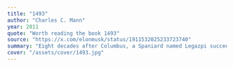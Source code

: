 ```yaml
---
title: "1493"
author: "Charles C. Mann"
year: 2011
quote: "Worth reading the book 1493"
source: "https://x.com/elonmusk/status/1911532025233723740"
summary: "Eight decades after Columbus, a Spaniard named Legazpi succeeded where Columbus had failed. He sailed west to establish continuous trade with China, then the richest and most powerful country in the world. In Manila, a city founded by Legazpi, silver from America mined by African and Indian slaves was sold to Asians in exchange for silk for Europeans. It was the first time goods and people from all corners of the world were connected in a single global exchange. Just as Columbus biologically created a new world, Legazpi and the Spanish empire he served economically created a new world. In this story, Mann uncovers the roots of today's fiercest political disputes, from immigration to trade policy and cultural wars. In 1493, Mann once again offers readers a groundbreaking scientific interpretation of our past, unmatched in its authority and fascination."
cover: "/assets/cover/1493.jpg"
---
```


